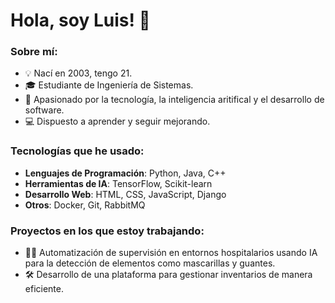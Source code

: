
# Hola, soy Luis! 👋

### Sobre mí:
- 💡 Nací en 2003, tengo 21.
- 🎓 Estudiante de Ingeniería de Sistemas.
- 🚀 Apasionado por la tecnología, la inteligencia aritifical y el desarrollo de software.
- 💻 Dispuesto a aprender y seguir mejorando.

### Tecnologías que he usado:
- **Lenguajes de Programación**: Python, Java, C++
- **Herramientas de IA**: TensorFlow, Scikit-learn
- **Desarrollo Web**: HTML, CSS, JavaScript, Django
- **Otros**: Docker, Git, RabbitMQ

### Proyectos en los que estoy trabajando:
- 👷‍♂️ Automatización de supervisión en entornos hospitalarios usando IA para la detección de elementos como mascarillas y guantes.
- 🛠 Desarrollo de una plataforma para gestionar inventarios de manera eficiente.

<!--
**Luis9044/Luis9044** is a ✨ _special_ ✨ repository because its `README.md` (this file) appears on your GitHub profile.

Here are some ideas to get you started:

- 🔭 I’m currently working on ...
- 🌱 I’m currently learning ...
- 👯 I’m looking to collaborate on ...
- 🤔 I’m looking for help with ...
- 💬 Ask me about ...
- 📫 How to reach me: ...
- 😄 Pronouns: ...
- ⚡ Fun fact: ...
-->

